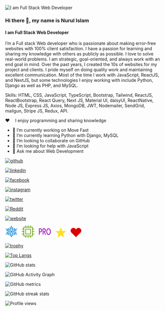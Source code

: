 ![I am Full Stack Web Developer](https://scontent.fdac5-2.fna.fbcdn.net/v/t39.30808-6/297547185_131652762909331_1803168676760227836_n.jpg?_nc_cat=102&ccb=1-7&_nc_sid=e3f864&_nc_eui2=AeF48SmbH9vUgyYD1AlDY9sa_F0_wmPyK0j8XT_CY_IrSApz17w-EleMEo6sO206E6ZIdUmv2RCAAmq9gWmtLQ7t&_nc_ohc=A-BuRIgFoRkAX__KM0T&_nc_ht=scontent.fdac5-2.fna&oh=00_AT-KB-M0aMt2RTijWg7-LinGNRBRCbFAGrXCV9DKYVINJw&oe=62F73A6F)

### Hi there 👋, my name is Nurul Islam
#### I am Full Stack Web Developer


I’m a Full stack Web developer who is passionate about making error-free websites with 100% client satisfaction. I have a passion for learning and sharing my knowledge with others as publicly as possible. I love to solve real-world problems. I am strategic, goal-oriented, and always work with an end goal in mind. Over the past years, I created the 10s of websites for my project and clients. I pride myself on doing quality work and maintaining excellent communication. Most of the time I work with JavaScript, ReactJS, and NextJS, but some technologies I enjoy working with include Python, Django as well as PHP, and MySQL.

Skills: HTML,  CSS,   JavaScript,   TypeScript,    Bootstrap,  Tailwind,  ReactJS,  ReactBootstrap,  React Query,  Next JS,  Material UI,  daisyUI, ReactNative, Node JS, Express JS, Axios, MongoDB, JWT, Nodemailer, SendGrid, mailgun, Stripe JS, Redux, API.

:hearts: &emsp;I enjoy programming and sharing knowledge <br/>
- 🔭 I’m currently working on Move Fast 
- 🌱 I’m currently learning Python with Django, MySQL 
- 👯 I’m looking to collaborate on GitHub 
- 🤔 I’m looking for help with JavaScript 
- 💬 Ask me about Web Development 


[<img src='https://cdn.jsdelivr.net/npm/simple-icons@3.0.1/icons/github.svg' alt='github' height='40' style='background-color:white'>](https://github.com/nurulcse7)  

[<img src='https://cdn.jsdelivr.net/npm/simple-icons@3.0.1/icons/linkedin.svg' alt='linkedin' height='40'>](https://www.linkedin.com/in/nurulbd75/)  

[<img src='https://cdn.jsdelivr.net/npm/simple-icons@3.0.1/icons/facebook.svg' alt='facebook' height='40'>](https://www.facebook.com/nurul.bd.775)  

[<img src='https://cdn.jsdelivr.net/npm/simple-icons@3.0.1/icons/instagram.svg' alt='instagram' height='40'>](https://www.instagram.com/nurulbd75/)  

[<img src='https://cdn.jsdelivr.net/npm/simple-icons@3.0.1/icons/twitter.svg' alt='twitter' height='40'>](https://twitter.com/nurulbd75)  

[<img src='https://cdn.jsdelivr.net/npm/simple-icons@3.0.1/icons/reddit.svg' alt='Reddit' height='40'>](https://www.reddit.com/user/nurulbd75)  

[<img src='https://cdn.jsdelivr.net/npm/simple-icons@3.0.1/icons/icloud.svg' alt='website' height='40'>](https://portfolio-frontend-83a97.web.app/)  

<a href='https://archiveprogram.github.com/'><img src='https://raw.githubusercontent.com/acervenky/animated-github-badges/master/assets/acbadge.gif' width='40' height='40'></a> <a href='https://docs.github.com/en/developers'><img src='https://raw.githubusercontent.com/acervenky/animated-github-badges/master/assets/devbadge.gif' width='40' height='40'></a> <a href='https://github.com/pricing'><img src='https://raw.githubusercontent.com/acervenky/animated-github-badges/master/assets/pro.gif' width='40' height='40'></a> <a href='https://stars.github.com/'><img src='https://raw.githubusercontent.com/acervenky/animated-github-badges/master/assets/starbadge.gif' width='35' height='35'></a> <a href='https://docs.github.com/en/github/supporting-the-open-source-community-with-github-sponsors'><img src='https://raw.githubusercontent.com/acervenky/animated-github-badges/master/assets/sponsorbadge.gif' width='35' height='35'></a> 

[![trophy](https://github-profile-trophy.vercel.app/?username=nurulcse7)](https://github.com/ryo-ma/github-profile-trophy)

[![Top Langs](https://github-readme-stats.vercel.app/api/top-langs/?username=nurulcse7)](https://github.com/anuraghazra/github-readme-stats)

![GitHub stats](https://github-readme-stats.vercel.app/api?username=nurulcse7&show_icons=true&count_private=true)  

![GitHub Activity Graph](https://activity-graph.herokuapp.com/graph?username=nurulcse7)  

![GitHub metrics](https://metrics.lecoq.io/nurulcse7)  

![GitHub streak stats](https://github-readme-streak-stats.herokuapp.com/?user=nurulcse7)  

![Profile views](https://gpvc.arturio.dev/nurulcse7)  
